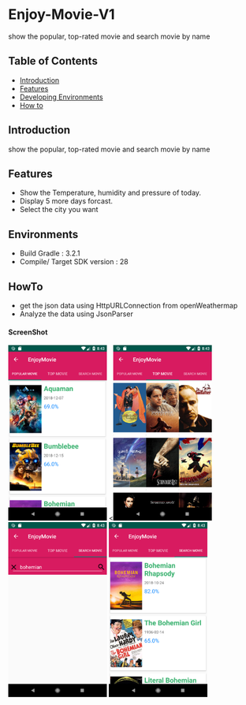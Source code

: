 # Enjoy-Movie-V1
show the popular, top-rated movie and search movie by name

## Table of Contents

- [Introduction](#introduction)
- [Features](#features)
- [Developing Environments](#environments)
- [How to](#Howto)

## Introduction
show the popular, top-rated movie and search movie by name 

## Features
* Show the Temperature, humidity and pressure of today.
* Display 5 more days forcast.
* Select the city you want

## Environments
- Build Gradle : 3.2.1
- Compile/ Target SDK version : 28

## HowTo
- get the json data using HttpURLConnection from openWeathermap 
- Analyze the data using JsonParser 


#### ScreenShot
<img src="https://github.com/sangaelee/Enjoy-Movie-V1/blob/master/screenshot/Screenshot_1.png" width="200"></img>    <<img src="https://github.com/sangaelee/Enjoy-Movie-V1/blob/master/screenshot/Screenshot_2.png" width="200"></img>    <img src="https://github.com/sangaelee/Enjoy-Movie-V1/blob/master/screenshot/Screenshot_3.png" width="200"></img>    <img src="https://github.com/sangaelee/Enjoy-Movie-V1/blob/master/screenshot/Screenshot_4.png" width="200"></img>   

